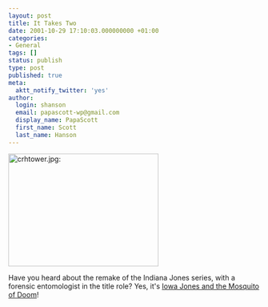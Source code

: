 ```yaml
---
layout: post
title: It Takes Two
date: 2001-10-29 17:10:03.000000000 +01:00
categories:
- General
tags: []
status: publish
type: post
published: true
meta:
  aktt_notify_twitter: 'yes'
author:
  login: shanson
  email: papascott-wp@gmail.com
  display_name: PapaScott
  first_name: Scott
  last_name: Hanson
---
```

<p><img src="http://www.papascott.de/wordpress/wp-content/uploads/2001/10/crhtower.jpg" height="225" width="300" border="0" alt="crhtower.jpg: " /></p>
<p>Have you heard about the remake of the Indiana Jones series, with a  forensic entomologist in the title role? Yes, it's <a href="http://iowa.weblogger.com/2001/10/29">Iowa Jones and the Mosquito of Doom</a>!</p>
